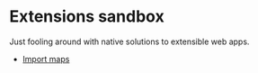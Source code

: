 # Extensions sandbox

Just fooling around with native solutions to extensible web apps.

- [Import maps](importmaps)